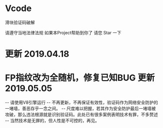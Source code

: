 # Vcode

滑块验证码破解

请遵守当地法律法规
如果本Project帮助到你了 请您 Star 一下


更新 2019.04.18
=====================================================================================================================================
FP指纹改为全随机，修复已知BUG
更新 2019.05.05 
=====================================================================================================================================
--  请使用V8引擎运行
--  不再更新，不再保证有效性，验证码作为网络安全防护的一堵墙，善恶存乎一念之间。
--  尺度难以把握，若其作为安全防护最后一堵墙被攻破，那么违法根源就是识别验证码。此处已有很多案例表明技术有罪，不多赘述
--  当然技术是无罪的，但人性是不可控的，再见。
